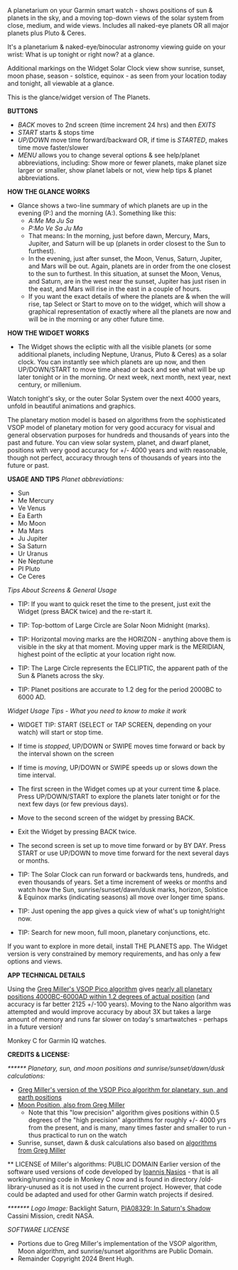 A planetarium on your Garmin smart watch - shows positions of sun & planets in the sky, and a moving top-down views of the solar system from close, medium, and wide views.  Includes all naked-eye planets OR all major planets plus Pluto & Ceres.

It's a planetarium & naked-eye/binocular astronomy viewing guide on your wrist: What is up tonight or right now? at a glance.

Additional markings on the Widget Solar Clock view show sunrise, sunset, moon phase, season - solstice, equinox - as seen from your location today and tonight, all viewable at a glance.  

This is the glance/widget version of The Planets.

**BUTTONS**
 * _BACK_ moves to 2nd screen (time increment 24 hrs) and then _EXITS_
 * _START_ starts & stops time
 * _UP/DOWN_ move time forward/backward OR, if time is _STARTED_, makes time move faster/slower
 * _MENU_ allows you to change several options & see help/planet abbreviations, including: Show more or fewer planets, make planet size larger or smaller, show planet labels or not, view help tips & planet abbreviations.

**HOW THE GLANCE WORKS**
 - Glance shows a two-line summary of which planets are up in the evening (P:) and the morning (A:).  Something like this:
   - _A:Me Ma Ju Sa_
   - _P:Mo Ve Sa Ju Ma_
    - That means: In the morning, just before dawn, Mercury, Mars, Jupiter, and Saturn will be up (planets in order closest to the Sun to furthest).
    - In the evening, just after sunset, the Moon, Venus, Saturn, Jupiter, and Mars will be out. Again, planets are in order from  the one closest to the sun to furthest. In this situation, at sunset the Moon, Venus, and Saturn, are in the west near the sunset, Jupiter has just risen in the east, and Mars will rise in the east in a couple of hours.
   - If you want the exact details of where the planets are & when the will rise, tap Select or Start to move on to the widget, which will show a graphical representation of exactly where all the planets are now and will be in the morning or any other future time.

**HOW THE WIDGET WORKS**   
 - The Widget shows the ecliptic with all the visible planets (or some additional planets, including Neptune, Uranus, Pluto & Ceres) as a solar clock. You can instantly see which planets are up now, and then UP/DOWN/START to move time ahead or back and see what will be up later tonight or in the morning.  Or next week, next month, next year, next century, or millenium.

Watch tonight's sky, or the outer Solar System over the next 4000 years, unfold in beautiful animations and graphics.

The planetary motion model is based on algorithms from the sophisticated VSOP model of planetary motion for very good accuracy for visual and general observation purposes for hundreds and thousands of years into the past and future. You can view solar system, planet, and dwarf planet, positions with very good accuracy for +/- 4000 years and with reasonable, though not perfect, accuracy through tens of thousands of years into the future or past.

**USAGE AND TIPS**
*Planet abbreviations:*
 * Sun
 * Me Mercury
 * Ve Venus
 * Ea Earth
 * Mo Moon
 * Ma Mars
 * Ju Jupiter
 * Sa Saturn     
 * Ur Uranus 
 * Ne Neptune     
 * Pl Pluto
 * Ce Ceres

_Tips About Screens & General Usage_

 * TIP: If you want to quick reset the time to the present, just exit the Widget (press BACK twice) and the re-start it.
   
 * TIP: Top-bottom of Large Circle are Solar Noon Midnight (marks). 

 * TIP: Horizontal moving marks are the HORIZON - anything above them is visible in the sky at that moment. Moving upper mark is the MERIDIAN, highest point of the ecliptic at your location right now. 

 * TIP: The Large Circle represents the ECLIPTIC, the apparent path of the Sun & Planets across the sky.

 * TIP: Planet positions are accurate to 1.2 deg for the period 2000BC to 6000 AD.

_Widget Usage Tips - What you need to know to make it work_

 * WIDGET TIP: START (SELECT or TAP SCREEN, depending on your watch) will start or stop time.

 * If time is _stopped_, UP/DOWN or SWIPE moves time forward or back by the interval shown on the screen

 * If time is _moving_, UP/DOWN or SWIPE speeds up or slows down the time interval.

 * The first screen in the Widget comes up at your current time & place.  Press UP/DOWN/START to explore the planets later tonight or for the next few days (or few previous days).
 * Move to the second screen of the widget by pressing BACK.
 * Exit the Widget by pressing BACK twice.
 * The second screen is set up to move time forward or by BY DAY.  Press START or use UP/DOWN to move time forward for the next several days or months.
 * TIP: The Solar Clock can run forward or backwards tens, hundreds, and even thousands of years.  Set a time increment of weeks or months and watch how the Sun, sunrise/sunset/dawn/dusk marks, horizon, Solstice & Equinox marks (indicating seasons) all move over longer time spans.

 * TIP: Just opening the app gives a quick view of what's up tonight/right now. 

 * TIP: Search for new moon, full moon, planetary conjunctions, etc.
   
 If you want to explore in more detail, install THE PLANETS app.  The Widget version is very constrained by memory requirements, and has only a few options and views.

**APP TECHNICAL DETAILS**

Using the [Greg Miller's VSOP Pico algorithm](https://github.com/gmiller123456/vsop87-multilang/blob/master/Languages/JavaScript/vsop87a_pico.js) gives [nearly all planetary positions 4000BC-6000AD within 1.2 degrees of actual position](https://celestialprogramming.com/vsop87-multilang/index.html) (and accuracy is far better 2125 +/-100 years).  Moving to the Nano algorithm was attempted and would improve accuracy by about 3X but takes a large amount of memory and runs far slower on today's smartwatches - perhaps in a future version!

Monkey C for Garmin IQ watches.

**CREDITS & LICENSE:**

_****** Planetary, sun, and moon positions and sunrise/sunset/dawn/dusk calculations:_  
 * [Greg Miller's version of the VSOP Pico algorithm for planetary, sun, and earth positions](https://github.com/gmiller123456/vsop87-multilang/blob/master/Languages/JavaScript/vsop87a_pico.js)
 * [Moon Position, also from Greg Miller](https://www.celestialprogramming.com/lowprecisionmoonposition.html)
   *  Note that this "low precision" algorithm gives positions within 0.5 degrees of the "high precision" algorithms for roughly +/- 4000 yrs from the present, and is many, many times faster and smaller to run - thus practical to run on the watch
 * Sunrise, sunset, dawn & dusk calculations also based on [algorithms from Greg Miller](https://www.celestialprogramming.com/riseandsetgraph/index.html)

 ** LICENSE of Miller's algorithms: PUBLIC DOMAIN
 Earlier version of the software used versions of code developed by [Ioannis Nasios](https://github.com/IoannisNasios/solarsystem) - that is all working/running code in Monkey C now and is found in directory /old-library-unused as it is not used in the current project.  However, that code could be adapted and used for other Garmin watch projects if desired.

 _******* Logo Image:_ Backlight Saturn, [PIA08329: In Saturn's Shadow](https://photojournal.jpl.nasa.gov/catalog/PIA08329) Cassini Mission, credit NASA.

_SOFTWARE LICENSE_
 * Portions due to Greg Miller's implementation of the VSOP algorithm, Moon algorithm, and sunrise/sunset algorithms are Public Domain.
 * Remainder Copyright 2024 Brent Hugh.

